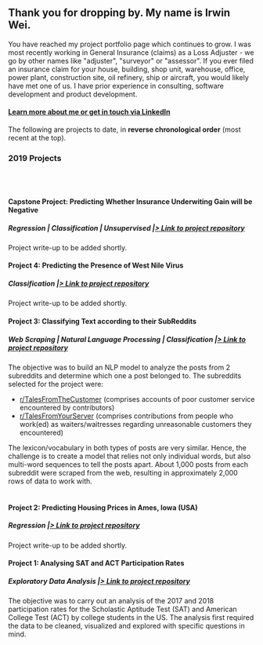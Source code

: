 ## Thank you for dropping by. My name is Irwin Wei.
You have reached my project portfolio page which continues to grow. I was most recently working in General Insurance (claims) as a Loss Adjuster - we go by other names like "adjuster", "surveyor" or "assessor". If you ever filed an insurance claim for your house, building, shop unit, warehouse, office, power plant, construction site, oil refinery, ship or aircraft, you would likely have met one of us. I have prior experience in consulting, software development and product development.

#### <a style="font-weight:bold" href="https://www.linkedin.com/in/irwinwei" target="_blank">Learn more about me or get in touch via LinkedIn</a>

The following are projects to date, in **reverse chronological order** (most recent at the top).
<br>

### 2019 Projects
<br><br>

#### Capstone Project: Predicting Whether Insurance Underwiting Gain will be Negative
##### *Regression | Classification | Unsupervised |<a href="https://www.github.com/irwinwei73/GA-DSI-Capstone" target="_blank">> Link to project repository</a>*
Project write-up to be added shortly.
<br>

#### Project 4: Predicting the Presence of West Nile Virus
##### *Classification |<a href="https://www.github.com/irwinwei73/GA-DSI-Project-04" target="_blank">> Link to project repository</a>*
Project write-up to be added shortly.
<br>

#### Project 3: Classifying Text according to their SubReddits
##### *Web Scraping | Natural Language Processing | Classification |<a href="https://www.github.com/irwinwei73/GA-DSI-Project-03" target="_blank">> Link to project repository</a>*
The objective was to build an NLP model to analyze the posts from 2 subreddits and determine which one a post belonged to. The subreddits selected for the project were:

- <a href="https://www.reddit.com/r/TalesFromTheCustomer" target="_blank">r/TalesFromTheCustomer</a> (comprises accounts of poor customer service encountered by contributors)
- <a href="https://www.reddit.com/r/TalesFromYourServer" target="_blank">r/TalesFromYourServer</a> (comprises contributions from people who work(ed) as waiters/waitresses regarding unreasonable customers they encountered)

The lexicon/vocabulary in both types of posts are very similar. Hence, the challenge is to create a model that relies not only individual words, but also multi-word sequences to tell the posts apart. About 1,000 posts from each subreddit were scraped from the web, resulting in approximately 2,000 rows of data to work with.
<br><br>

#### Project 2: Predicting Housing Prices in Ames, Iowa (USA)
##### *Regression |<a href="https://www.github.com/irwinwei73/GA-DSI-Project-02" target="_blank">> Link to project repository</a>*
Project write-up to be added shortly.
<br>

#### Project 1: Analysing SAT and ACT Participation Rates
##### *Exploratory Data Analysis |<a href="https://www.github.com/irwinwei73/GA-DSI-Project-01" target="_blank">> Link to project repository</a>*
The objective was to carry out an analysis of the 2017 and 2018 participation rates for the Scholastic Aptitude Test (SAT) and American College Test (ACT) by college students in the US. The analysis first required the data to be cleaned, visualized and explored with specific questions in mind.
